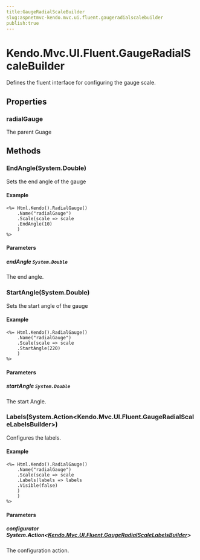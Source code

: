 ```yaml
---
title:GaugeRadialScaleBuilder
slug:aspnetmvc-kendo.mvc.ui.fluent.gaugeradialscalebuilder
publish:true
---
```


# Kendo.Mvc.UI.Fluent.GaugeRadialScaleBuilder
Defines the fluent interface for configuring the gauge scale.


## Properties
### radialGauge
The parent Guage



## Methods

### EndAngle(System.Double)
Sets the end angle of the gauge


#### Example

    <%= Html.Kendo().RadialGauge()
        .Name("radialGauge")
        .Scale(scale => scale
        .EndAngle(10)
        )
    %>
        


#### Parameters

##### endAngle `System.Double`
The end angle.




### StartAngle(System.Double)
Sets the start angle of the gauge


#### Example

    <%= Html.Kendo().RadialGauge()
        .Name("radialGauge")
        .Scale(scale => scale
        .StartAngle(220)
        )
    %>
        


#### Parameters

##### startAngle `System.Double`
The start Angle.




### Labels(System.Action\<Kendo.Mvc.UI.Fluent.GaugeRadialScaleLabelsBuilder\>)
Configures the labels.


#### Example

    <%= Html.Kendo().RadialGauge()
        .Name("radialGauge")
        .Scale(scale => scale
        .Labels(labels => labels
        .Visible(false)
        )
        )
    %>
        


#### Parameters

##### configurator System.Action<[Kendo.Mvc.UI.Fluent.GaugeRadialScaleLabelsBuilder](/api/wrappers/aspnet-mvc/Kendo.Mvc.UI.Fluent/GaugeRadialScaleLabelsBuilder)>
The configuration action.





